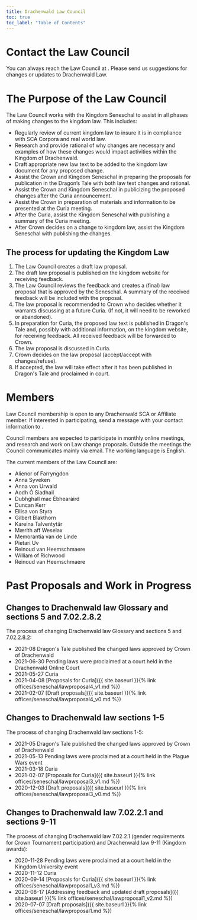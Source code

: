 ```yaml
---
title: Drachenwald Law Council
toc: true
toc_label: "Table of Contents"
---
```


# Contact the Law Council

You can always reach the Law Council at <script type="text/javascript">document.write(String.fromCharCode(108,97,119,64,100,114,97,99,104,101,110,119,97,108,100,46,115,99,97,46,111,114,103 ));</script>. Please send us suggestions for changes or updates to Drachenwald Law.

# The Purpose of the Law Council

The Law Council works with the Kingdom Seneschal to assist in all phases of making changes to the kingdom law. This includes:
* Regularly review of current kingdom law to insure it is in compliance with SCA Corpora and real world law.
* Research and provide rational of why changes are necessary and examples of how these changes would impact activities within the Kingdom of Drachenwald.  
* Draft appropriate new law text to be added to the kingdom law document for any proposed change.
* Assist the Crown and Kingdom Seneschal in preparing the proposals for publication in the Dragon’s Tale with both law text changes and rational.
* Assist the Crown and Kingdom Seneschal in publicizing the proposed changes after the Curia announcement.
* Assist the Crown in preparation of materials and information to be presented at the Curia meeting.
* After the Curia, assist the Kingdom Seneschal with publishing a summary of the Curia meeting.
* After Crown decides on a change to kingdom law, assist the Kingdom Seneschal with publishing the changes.

## The process for updating the Kingdom Law

1. The Law Council creates a draft law proposal.
2. The draft law proposal is published on the kingdom website for receiving feedback.
3. The Law Council reviews the feedback and creates a (final) law proposal that is approved by the Seneschal. A summary of the received feedback will be included with the proposal.
4. The law proposal is recommended to Crown who decides whether it warrants discussing at a future Curia. (If not, it will need to be reworked or abandoned).
5. In preparation for Curia, the proposed law text is published in Dragon's Tale and, possibly with additional information, on the kingdom website, for receiving feedback. All received feedback will be forwarded to Crown.
6. The law proposal is discussed in Curia.
7. Crown decides on the law proposal (accept/accept with changes/refuse).
8. If accepted, the law will take effect after it has been published in Dragon's Tale and proclaimed in court.

# Members

Law Council membership is open to any Drachenwald SCA or Affiliate member. If interested in participating, send a message with your contact information to <script type="text/javascript">document.write(String.fromCharCode(108,97,119,64,100,114,97,99,104,101,110,119,97,108,100,46,115,99,97,46,111,114,103 ));</script>.

Council members are expected to participate in monthly online meetings, and research and work on Law change proposals. Outside the meetings the Council communicates mainly via email. The working language is English.

The current members of the Law Council are:
* Alienor of Farryngdon
* Anna Syveken
* Anna von Urwald
* Aodh Ó Siadhail
* Dubhghall mac Ébhearáird
* Duncan Kerr
* Ellisa von Styra
* Gilbert Blakthorn
* Kareina Talventytär
* Mærith aff Weselax
* Memorantia van de Linde
* Pietari Uv
* Reinoud van Heemschmaere
* William of Richwood
* Reinoud van Heemschmaere

# Past Proposals and Work in Progress

## Changes to Drachenwald law Glossary and sections 5 and 7.02.2.8.2

The process of changing Drachenwald law Glossary and sections 5 and 7.02.2.8.2:
* 2021-08 Dragon's Tale published the changed laws approved by Crown of Drachenwald
* 2021-06-30 Pending laws were proclaimed at a court held in the Drachenwald Online Court
* 2021-05-27 Curia
* 2021-04-08 [Proposals for Curia]({{ site.baseurl }}{% link offices/seneschal/lawproposal4_v1.md %})
* 2021-02-07 [Draft proposals]({{ site.baseurl }}{% link offices/seneschal/lawproposal4_v0.md %})

## Changes to Drachenwald law sections 1-5

The process of changing Drachenwald law sections 1-5:
* 2021-05 Dragon's Tale published the changed laws approved by Crown of Drachenwald
* 2021-05-13 Pending laws were proclaimed at a court held in the Plague Wars event
* 2021-03-18 Curia
* 2021-02-07 [Proposals for Curia]({{ site.baseurl }}{% link offices/seneschal/lawproposal3_v1.md %})
* 2020-12-03 [Draft proposals]({{ site.baseurl }}{% link offices/seneschal/lawproposal3_v0.md %})

## Changes to Drachenwald law 7.02.2.1 and sections 9-11

The process of changing Drachenwald law 7.02.2.1 (gender requirements for Crown Tournament participation) and Drachenwald law 9-11 (Kingdom awards):
* 2020-11-28 Pending laws were proclaimed at a court held in the Kingdom University event
* 2020-11-12 Curia
* 2020-09-14 [Proposals for Curia]({{ site.baseurl }}{% link offices/seneschal/lawproposal1_v3.md %})
* 2020-08-17 [Addressing feedback and updated draft proposals]({{ site.baseurl }}{% link offices/seneschal/lawproposal1_v2.md %})
* 2020-07-07 [Draft proposals]({{ site.baseurl }}{% link offices/seneschal/lawproposal1.md %})

